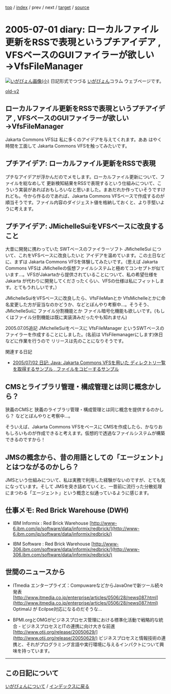 [top](https://igapyon.github.io/diary/) 
 / [index](https://igapyon.github.io/diary/2005/index.html) 
 / prev 
 / next 
 / [target](https://igapyon.github.io/diary/2005/ig050701.html) 
 / [source](https://github.com/igapyon/diary/blob/gh-pages/2005/ig050701.html.src.md) 

2005-07-01 diary: ローカルファイル更新をRSSで表現というプチアイデア , VFSベースのGUIファイラーが欲しい→VfsFileManager
=====================================================================================================
[![いがぴょん画像(小)](https://igapyon.github.io/diary/images/iga200306s.jpg "いがぴょん")](https://igapyon.github.io/diary/memo/memoigapyon.html) 日記形式でつづる [いがぴょん](https://igapyon.github.io/diary/memo/memoigapyon.html)コラム ウェブページです。

[old-v2](ig050701-orig.html)

## ローカルファイル更新をRSSで表現というプチアイデア , VFSベースのGUIファイラーが欲しい→VfsFileManager

Jakarta Commons VFSは 私に多くのアイデアを与えてくれます。ああ はやく時間を工面して Jakarta Commons VFSを触ってみたいです。


## プチアイデア: ローカルファイル更新をRSSで表現

プチなアイデアが浮かんだのでメモします。ローカルファイル更新について、ファイルを総なめして 更新検知結果をRSSで表現するという仕組みについて、こういう実装があればおもしろいなと思いました。まあだれか作っていそうですけれども。今から作るのであれば、Jakarta Commons VFSベースで作成するのが順当そうです。ファイル内容のダイジェスト値を格納しておくと、より手堅いように考えます。

## プチアイデア: JMichelleSuiをVFSベースに改良すること

大昔に開発に携わっていた SWTベースのファイラーソフト JMichelleSui について、これをVFSベースに改良したいと アイデアを温めています。この土日などに、まずは Jakarta Commons VFSを体験してみたいです。（思えば Jakarta Commons VFSは JMichelleの仮想ファイルシステムと極めてコンセプトが似ています…。VFSがJakartaから提供されていることについて、私の希望仕様を Jakarta が代わりに開発してくださったくらい、VFSの仕様は私にフィットします。とてもうれしいです。）

JMichelleSuiをVFSベースに改良したら、VfsFileManとか VfsMichelleとかに命名変更した方が妥当なのかどうか、などとぼんやり考察中…。そうそう、JMichelleSuiに ファイル分割機能とか ファイル暗号化機能も欲しいです。(もしくはファイル分割機能は既に実装済みだったやも知れません)

2005.07.05追記 JMichelleSuiをベースに VfsFileManager というSWTベースのファイラーを作成することにしました。(名前は VfsFilemanagerにします)休日などに作業を行うので リリースは先のことになりそうです。

関連する日記


* [2005/07/02 日記: Java: Jakarta Commons VFSを用いた ディレクトリ一覧を取得するサンプル , ファイルをコピーするサンプル](ig050702.html)

## CMSとライブラリ管理・構成管理とは同じ概念かしら？

狭義のCMSと 狭義のライブラリ管理・構成管理とは同じ概念を提供するのかしら？ などとぼんやりと考察中…。

そういえば、Jakarta Commons VFSをベースに CMSを作成したら、かなりおもしろいものが作成できると考えます。仮想的で透過なファイルシステムが構築できるのですから！

## JMSの概念から、昔の用語としての「エージェント」とはつながるのかしら？

JMSという仕組みについて、私は実務で利用した経験がないのですが、とても気になっています。そして JMSを突き詰めていくと、一昔前に流行った分散処理にまつわる「エージェント」という概念と似通っているように感じます。

## 仕事メモ: Red Brick Warehouse (DWH)


* IBM Informix : Red Brick Warehouse
  [http://www-6.ibm.com/jp/software/data/informix/redbrick/](http://www-6.ibm.com/jp/software/data/informix/redbrick/)
  
* IBM Software : Red Brick Warehouse
  [http://www-306.ibm.com/software/data/informix/redbrick/](http://www-306.ibm.com/software/data/informix/redbrick/)

## 世間のニュースから


* ITmedia エンタープライズ：CompuwareなどからJavaOneで新ツール続々発表
  [http://www.itmedia.co.jp/enterprise/articles/0506/28/news087.html](http://www.itmedia.co.jp/enterprise/articles/0506/28/news087.html)
  OptimalJ が Ecilpse対応になるのだそうな…
  
* BPMI.orgとOMGがビジネスプロセス管理における標準化活動で戦略的な統合 - ビジネスプロセスとITの連携に向け大きな前進
  [http://www.otij.org/release/20050629/](http://www.otij.org/release/20050629/)
  ビジネスプロセスと情報技術の連携と、それがプログラミング言語や実行環境に与えるインパクトについて興味を持っています。


----------------------------------------------------------------------------------------------------

## この日記について
[いがぴょんについて](https://igapyon.github.io/diary/memo/memoigapyon.html) / [インデックスに戻る](https://igapyon.github.io/diary/idxall.html)
